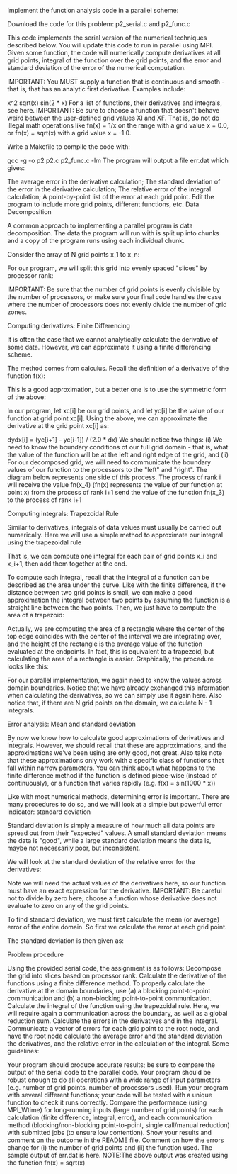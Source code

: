 Implement the function analysis code in a parallel scheme: 

Download the code for this problem: p2_serial.c and p2_func.c

This code implements the serial version of the numerical techniques described below. You will update this code to run in parallel using MPI.
Given some function, the code will numerically compute derivatives at all grid points, integral of the function over the grid points, and the error and standard deviation of the error of the numerical computation.

IMPORTANT: You MUST supply a function that is continuous and smooth - that is, that has an analytic first derivative. Examples include:

 x^2
 sqrt(x)
 sin(2 * x)
For a list of functions, their derivatives and integrals, see here.
IMPORTANT: Be sure to choose a function that doesn't behave weird between the user-defined grid values XI and XF. That is, do not do illegal math operations like fn(x) = 1/x on the range with a grid value x = 0.0, or fn(x) = sqrt(x) with a grid value x = -1.0.

Write a Makefile to compile the code with:

gcc -g -o p2 p2.c p2_func.c -lm
The program will output a file err.dat which gives:

The average error in the derivative calculation;
The standard deviation of the error in the derivative calculation;
The relative error of the integral calculation;
A point-by-point list of the error at each grid point.
Edit the program to include more grid points, different functions, etc.
Data Decomposition

A common approach to implementing a parallel program is data decomposition. The data the program will run with is split up into chunks and a copy of the program runs using each individual chunk.

Consider the array of N grid points x_1 to x_n:

For our program, we will split this grid into evenly spaced "slices" by processor rank:

IMPORTANT: Be sure that the number of grid points is evenly divisible by the number of processors, or make sure your final code handles the case where the number of processors does not evenly divide the number of grid zones.

Computing derivatives: Finite Differencing

It is often the case that we cannot analytically calculate the derivative of some data. However, we can approximate it using a finite differencing scheme.

The method comes from calculus. Recall the definition of a derivative of the function f(x):

This is a good approximation, but a better one is to use the symmetric form of the above:

In our program, let xc[i] be our grid points, and let yc[i] be the value of our function at grid point xc[i]. Using the above, we can approximate the derivative at the grid point xc[i] as:

dydx[i] = (yc[i+1] - yc[i-1]) / (2.0 * dx)
We should notice two things: (i) We need to know the boundary conditions of our full grid domain - that is, what the value of the function will be at the left and right edge of the grid, and (ii) For our decomposed grid, we will need to communicate the boundary values of our function to the processors to the "left" and "right". The diagram below represents one side of this process. The process of rank i will receive the value fn(x_4) (fn(x) represents the value of our function at point x) from the process of rank i+1 send the value of the function fn(x_3) to the process of rank i+1

Computing integrals: Trapezoidal Rule

Similar to derivatives, integrals of data values must usually be carried out numerically. Here we will use a simple method to approximate our integral using the trapezoidal rule

That is, we can compute one integral for each pair of grid points x_i and x_i+1, then add them together at the end.

To compute each integral, recall that the integral of a function can be described as the area under the curve. Like with the finite difference, if the distance between two grid points is small, we can make a good approximation the integral between two points by assuming the function is a straight line between the two points. Then, we just have to compute the area of a trapezoid:

Actually, we are computing the area of a rectangle where the center of the top edge coincides with the center of the interval we are integrating over, and the height of the rectangle is the average value of the function evaluated at the endpoints. In fact, this is equivalent to a trapezoid, but calculating the area of a rectangle is easier. Graphically, the procedure looks like this:

For our parallel implementation, we again need to know the values across domain boundaries. Notice that we have already exchanged this information when calculating the derivatives, so we can simply use it again here. Also notice that, if there are N grid points on the domain, we calculate N - 1 integrals.

Error analysis: Mean and standard deviation

By now we know how to calculate good approximations of derivatives and integrals. However, we should recall that these are approximations, and the approximations we've been using are only good, not great. Also take note that these approximations only work with a specific class of functions that fall within narrow parameters. You can think about what happens to the finite difference method if the function is defined piece-wise (instead of continuously), or a function that varies rapidly (e.g. f(x) = sin(1000 * x))

Like with most numerical methods, determining error is important. There are many procedures to do so, and we will look at a simple but powerful error indicator: standard deviation

Standard deviation is simply a measure of how much all data points are spread out from their "expected" values. A small standard deviation means the data is "good", while a large standard deviation means the data is, maybe not necessarily poor, but inconsistent.

We will look at the standard deviation of the relative error for the derivatives:



Note we will need the actual values of the derivatives here, so our function must have an exact expression for the derivative.
IMPORTANT: Be careful not to divide by zero here; choose a function whose derivative does not evaluate to zero on any of the grid points.

To find standard deviation, we must first calculate the mean (or average) error of the entire domain. So first we calculate the error at each grid point.

The standard deviation is then given as:

Problem procedure

Using the provided serial code, the assignment is as follows:
Decompose the grid into slices based on processor rank.
Calculate the derivative of the functions using a finite difference method. To properly calculate the derivative at the domain boundaries, use (a) a blocking point-to-point communication and (b) a non-blocking point-to-point communication.
Calculate the integral of the function using the trapezoidal rule. Here, we will require again a communication across the boundary, as well as a global reduction sum.
Calculate the errors in the derivatives and in the integral. Communicate a vector of errors for each grid point to the root node, and have the root node calculate the average error and the standard deviation the derivatives, and the relative error in the calculation of the integral.
Some guidelines:

Your program should produce accurate results; be sure to compare the output of the serial code to the parallel code.
Your program should be robust enough to do all operations with a wide range of input parameters (e.g. number of grid points, number of processors used).
Run your program with several different functions; your code will be tested with a unique function to check it runs correctly.
Compare the performance (using MPI_Wtime) for long-running inputs (large number of grid points) for each calculation (finite difference, integral, error), and each communication method (blocking/non-blocking point-to-point, single call/manual reduction) with submitted jobs (to ensure low contention). Show your results and comment on the outcome in the README file. Comment on how the errors change for (i) the number of grid points and (ii) the function used. The sample output of err.dat is here.
NOTE:The above output was created using the function fn(x) = sqrt(x)